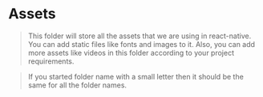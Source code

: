 # Assets
> This folder will store all the assets that we are using in react-native. You can add static files like fonts and images to it. Also, you can add more assets like videos in this folder according to your project requirements.

> If you started folder name with a small letter then it should be the same for all the folder names.